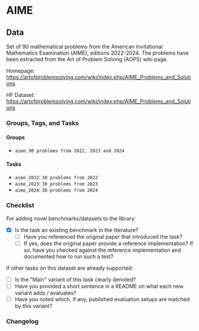 # AIME

## Data

Set of 90 mathematical problems from the American Invitational Mathematics Examination
(AIME), editions 2022-2024. The problems have been extracted from the Art of Problem Solving (AOPS) wiki page.

Homepage: https://artofproblemsolving.com/wiki/index.php/AIME_Problems_and_Solutions

HF Dataset: https://artofproblemsolving.com/wiki/index.php/AIME_Problems_and_Solutions

### Groups, Tags, and Tasks

#### Groups

* `aime`: `90 problems from 2022, 2023 and 2024`

#### Tasks

* `aime_2022`: `30 problems from 2022`
* `aime_2023`: `30 problems from 2023`
* `aime_2024`: `30 problems from 2024`

### Checklist

For adding novel benchmarks/datasets to the library:

* [x] Is the task an existing benchmark in the literature?
  * [ ] Have you referenced the original paper that introduced the task?
  * [ ] If yes, does the original paper provide a reference implementation? If so, have you checked against the reference implementation and documented how to run such a test?

If other tasks on this dataset are already supported:

* [ ] Is the "Main" variant of this task clearly denoted?
* [ ] Have you provided a short sentence in a README on what each new variant adds / evaluates?
* [ ] Have you noted which, if any, published evaluation setups are matched by this variant?

### Changelog
